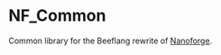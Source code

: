# NF_Common
Common library for the Beeflang rewrite of [Nanoforge](https://github.com/Moneyl/Nanoforge). 
